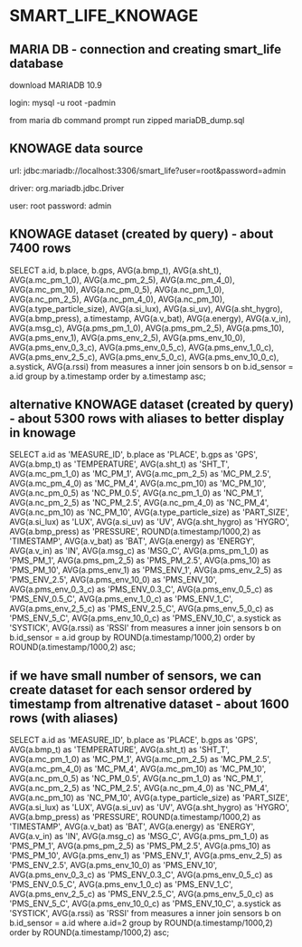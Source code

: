 # SMART_LIFE_KNOWAGE


## MARIA DB - connection and creating smart_life database
download MARIADB 10.9

login: mysql -u root -padmin

from maria db command prompt run zipped mariaDB_dump.sql

## KNOWAGE data source
url: jdbc:mariadb://localhost:3306/smart_life?user=root&password=admin

driver: org.mariadb.jdbc.Driver

user: root
password: admin

## KNOWAGE dataset (created by query) - about 7400 rows 
SELECT a.id, b.place, b.gps, AVG(a.bmp_t), AVG(a.sht_t), AVG(a.mc_pm_1_0), AVG(a.mc_pm_2_5), AVG(a.mc_pm_4_0), AVG(a.mc_pm_10), AVG(a.nc_pm_0_5), AVG(a.nc_pm_1_0), AVG(a.nc_pm_2_5), AVG(a.nc_pm_4_0), AVG(a.nc_pm_10), AVG(a.type_particle_size), AVG(a.si_lux), AVG(a.si_uv), AVG(a.sht_hygro), AVG(a.bmp_press), a.timestamp, AVG(a.v_bat), AVG(a.energy), AVG(a.v_in), AVG(a.msg_c), AVG(a.pms_pm_1_0), AVG(a.pms_pm_2_5), AVG(a.pms_10), AVG(a.pms_env_1), AVG(a.pms_env_2_5), AVG(a.pms_env_10_0), AVG(a.pms_env_0_3_c), AVG(a.pms_env_0_5_c), AVG(a.pms_env_1_0_c), AVG(a.pms_env_2_5_c), AVG(a.pms_env_5_0_c), AVG(a.pms_env_10_0_c), a.systick, AVG(a.rssi) from measures a inner join sensors b on b.id_sensor = a.id group by a.timestamp order by a.timestamp asc;

## alternative KNOWAGE dataset (created by query) - about 5300 rows with aliases to better display in knowage
SELECT a.id as 'MEASURE_ID', b.place as 'PLACE', b.gps as 'GPS', AVG(a.bmp_t) as 'TEMPERATURE', AVG(a.sht_t) as 'SHT_T', AVG(a.mc_pm_1_0) as 'MC_PM_1', AVG(a.mc_pm_2_5) as 'MC_PM_2.5', AVG(a.mc_pm_4_0)  as 'MC_PM_4', AVG(a.mc_pm_10) as 'MC_PM_10', AVG(a.nc_pm_0_5) as 'NC_PM_0.5', AVG(a.nc_pm_1_0) as 'NC_PM_1', AVG(a.nc_pm_2_5) as 'NC_PM_2.5', AVG(a.nc_pm_4_0) as 'NC_PM_4', AVG(a.nc_pm_10) as 'NC_PM_10', AVG(a.type_particle_size) as 'PART_SIZE', AVG(a.si_lux) as 'LUX', AVG(a.si_uv) as 'UV', AVG(a.sht_hygro) as 'HYGRO', AVG(a.bmp_press) as 'PRESSURE', ROUND(a.timestamp/1000,2)  as 'TIMESTAMP', AVG(a.v_bat) as 'BAT', AVG(a.energy) as 'ENERGY', AVG(a.v_in)  as 'IN', AVG(a.msg_c) as 'MSG_C', AVG(a.pms_pm_1_0) as 'PMS_PM_1', AVG(a.pms_pm_2_5) as 'PMS_PM_2.5', AVG(a.pms_10) as 'PMS_PM_10', AVG(a.pms_env_1)  as 'PMS_ENV_1', AVG(a.pms_env_2_5) as 'PMS_ENV_2.5', AVG(a.pms_env_10_0) as 'PMS_ENV_10', AVG(a.pms_env_0_3_c) as 'PMS_ENV_0.3_C', AVG(a.pms_env_0_5_c) as 'PMS_ENV_0.5_C', AVG(a.pms_env_1_0_c) as 'PMS_ENV_1_C', AVG(a.pms_env_2_5_c) as 'PMS_ENV_2.5_C', AVG(a.pms_env_5_0_c)  as 'PMS_ENV_5_C', AVG(a.pms_env_10_0_c)  as 'PMS_ENV_10_C', a.systick as 'SYSTICK', AVG(a.rssi) as 'RSSI' from measures a inner join sensors b on b.id_sensor = a.id group by ROUND(a.timestamp/1000,2) order by ROUND(a.timestamp/1000,2) asc;

## if we have small number of sensors, we can create dataset for each sensor ordered by timestamp from altrenative dataset - about 1600 rows (with aliases)
SELECT a.id as 'MEASURE_ID', b.place as 'PLACE', b.gps as 'GPS', AVG(a.bmp_t) as 'TEMPERATURE', AVG(a.sht_t) as 'SHT_T', AVG(a.mc_pm_1_0) as 'MC_PM_1', AVG(a.mc_pm_2_5) as 'MC_PM_2.5', AVG(a.mc_pm_4_0)  as 'MC_PM_4', AVG(a.mc_pm_10) as 'MC_PM_10', AVG(a.nc_pm_0_5) as 'NC_PM_0.5', AVG(a.nc_pm_1_0) as 'NC_PM_1', AVG(a.nc_pm_2_5) as 'NC_PM_2.5', AVG(a.nc_pm_4_0) as 'NC_PM_4', AVG(a.nc_pm_10) as 'NC_PM_10', AVG(a.type_particle_size) as 'PART_SIZE', AVG(a.si_lux) as 'LUX', AVG(a.si_uv) as 'UV', AVG(a.sht_hygro) as 'HYGRO', AVG(a.bmp_press) as 'PRESSURE', ROUND(a.timestamp/1000,2)  as 'TIMESTAMP', AVG(a.v_bat) as 'BAT', AVG(a.energy) as 'ENERGY', AVG(a.v_in)  as 'IN', AVG(a.msg_c) as 'MSG_C', AVG(a.pms_pm_1_0) as 'PMS_PM_1', AVG(a.pms_pm_2_5) as 'PMS_PM_2.5', AVG(a.pms_10) as 'PMS_PM_10', AVG(a.pms_env_1)  as 'PMS_ENV_1', AVG(a.pms_env_2_5) as 'PMS_ENV_2.5', AVG(a.pms_env_10_0) as 'PMS_ENV_10', AVG(a.pms_env_0_3_c) as 'PMS_ENV_0.3_C', AVG(a.pms_env_0_5_c) as 'PMS_ENV_0.5_C', AVG(a.pms_env_1_0_c) as 'PMS_ENV_1_C', AVG(a.pms_env_2_5_c) as 'PMS_ENV_2.5_C', AVG(a.pms_env_5_0_c)  as 'PMS_ENV_5_C', AVG(a.pms_env_10_0_c)  as 'PMS_ENV_10_C', a.systick as 'SYSTICK', AVG(a.rssi) as 'RSSI' from measures a inner join sensors b on b.id_sensor = a.id where a.id=2 group by ROUND(a.timestamp/1000,2) order by ROUND(a.timestamp/1000,2) asc;
